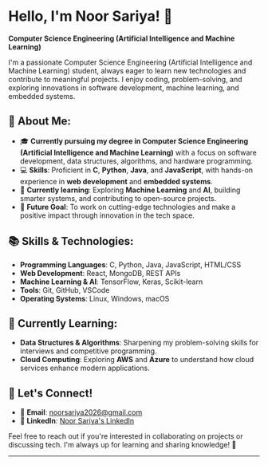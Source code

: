 # Hello, I'm Noor Sariya! 👋

**Computer Science Engineering (Artificial Intelligence and Machine Learning)**

I'm a passionate Computer Science Engineering (Artificial Intelligence and Machine Learning) student, always eager to learn new technologies and contribute to meaningful projects. I enjoy coding, problem-solving, and exploring innovations in software development, machine learning, and embedded systems.

## 🚀 About Me:
- 🎓 **Currently pursuing my degree in Computer Science Engineering (Artificial Intelligence and Machine Learning)** with a focus on software development, data structures, algorithms, and hardware programming.
- 💻 **Skills**: Proficient in **C**, **Python**, **Java**, and **JavaScript**, with hands-on experience in **web development** and **embedded systems**.
- 🌱 **Currently learning**: Exploring **Machine Learning** and **AI**, building smarter systems, and contributing to open-source projects.
- 🚀 **Future Goal**: To work on cutting-edge technologies and make a positive impact through innovation in the tech space.

## 📚 Skills & Technologies:
- **Programming Languages**: C, Python, Java, JavaScript, HTML/CSS
- **Web Development**: React, MongoDB, REST APIs
- **Machine Learning & AI**: TensorFlow, Keras, Scikit-learn
- **Tools**: Git, GitHub, VSCode
- **Operating Systems**: Linux, Windows, macOS

## 🌱 Currently Learning:
- **Data Structures & Algorithms**: Sharpening my problem-solving skills for interviews and competitive programming.
- **Cloud Computing**: Exploring **AWS** and **Azure** to understand how cloud services enhance modern applications.

## 🤝 Let's Connect!
- 📧 **Email**: noorsariya2026@gmail.com
- 💼 **LinkedIn**: [Noor Sariya's LinkedIn](https://www.linkedin.com/in/noorsariya)

Feel free to reach out if you're interested in collaborating on projects or discussing tech. I'm always up for learning and sharing knowledge! 🚀

---


